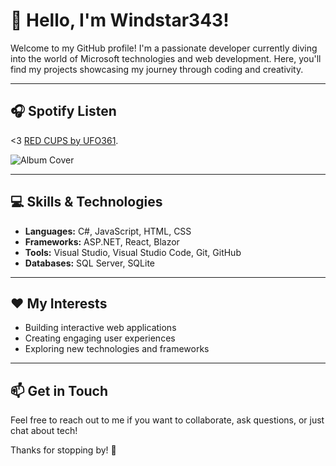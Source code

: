 # 👋 Hello, I'm Windstar343!

Welcome to my GitHub profile! I'm a passionate developer currently diving into the world of Microsoft technologies and web development. Here, you'll find my projects showcasing my journey through coding and creativity.

---

## 🎧 Spotify Listen

<3 [RED CUPS by UFO361](https://open.spotify.com/track/4MQEO1kn7nPytvAImsLyzs). 

![Album Cover](https://i.scdn.co/image/ab67616d00001e023c3541f363538514d7a1a141)

---

## 💻 Skills & Technologies

- **Languages:** C#, JavaScript, HTML, CSS
- **Frameworks:** ASP.NET, React, Blazor
- **Tools:** Visual Studio, Visual Studio Code, Git, GitHub
- **Databases:** SQL Server, SQLite

---

## ❤️ My Interests

- Building interactive web applications
- Creating engaging user experiences
- Exploring new technologies and frameworks

---
  



## 📫 Get in Touch
Feel free to reach out to me if you want to collaborate, ask questions, or just chat about tech!

Thanks for stopping by! 🚀



